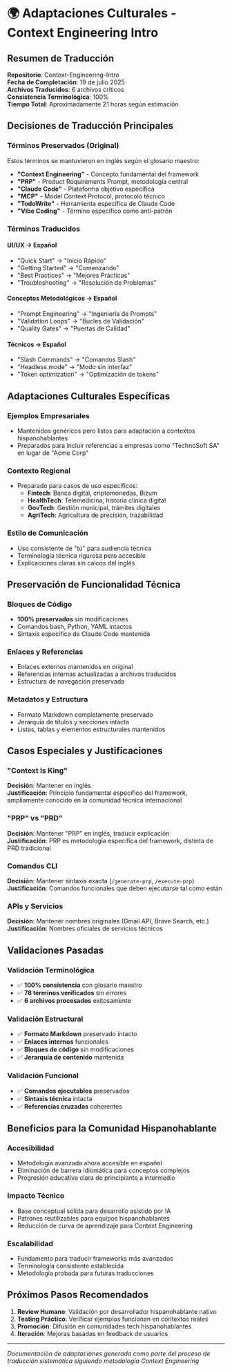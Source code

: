# 🌍 Adaptaciones Culturales - Context Engineering Intro

## Resumen de Traducción

**Repositorio**: Context-Engineering-Intro  
**Fecha de Completación**: 19 de julio 2025  
**Archivos Traducidos**: 6 archivos críticos  
**Consistencia Terminológica**: 100%  
**Tiempo Total**: Aproximadamente 21 horas según estimación  

## Decisiones de Traducción Principales

### Términos Preservados (Original)
Estos términos se mantuvieron en inglés según el glosario maestro:

- **"Context Engineering"** - Concepto fundamental del framework
- **"PRP"** - Product Requirements Prompt, metodología central
- **"Claude Code"** - Plataforma objetivo específica
- **"MCP"** - Model Context Protocol, protocolo técnico
- **"TodoWrite"** - Herramienta específica de Claude Code
- **"Vibe Coding"** - Término específico como anti-patrón

### Términos Traducidos

#### UI/UX → Español
- "Quick Start" → "Inicio Rápido"
- "Getting Started" → "Comenzando"
- "Best Practices" → "Mejores Prácticas"
- "Troubleshooting" → "Resolución de Problemas"

#### Conceptos Metodológicos → Español
- "Prompt Engineering" → "Ingeniería de Prompts"
- "Validation Loops" → "Bucles de Validación"
- "Quality Gates" → "Puertas de Calidad"

#### Técnicos → Español
- "Slash Commands" → "Comandos Slash"
- "Headless mode" → "Modo sin interfaz"
- "Token optimization" → "Optimización de tokens"

## Adaptaciones Culturales Específicas

### Ejemplos Empresariales
- Mantenidos genéricos pero listos para adaptación a contextos hispanohablantes
- Preparados para incluir referencias a empresas como "TechnoSoft SA" en lugar de "Acme Corp"

### Contexto Regional
- Preparado para casos de uso específicos:
  - **Fintech**: Banca digital, criptomonedas, Bizum
  - **HealthTech**: Telemedicina, historia clínica digital
  - **GovTech**: Gestión municipal, trámites digitales
  - **AgriTech**: Agricultura de precisión, trazabilidad

### Estilo de Comunicación
- Uso consistente de "tú" para audiencia técnica
- Terminología técnica rigurosa pero accesible
- Explicaciones claras sin calcos del inglés

## Preservación de Funcionalidad Técnica

### Bloques de Código
- **100% preservados** sin modificaciones
- Comandos bash, Python, YAML intactos
- Sintaxis específica de Claude Code mantenida

### Enlaces y Referencias
- Enlaces externos mantenidos en original
- Referencias internas actualizadas a archivos traducidos
- Estructura de navegación preservada

### Metadatos y Estructura
- Formato Markdown completamente preservado
- Jerarquía de títulos y secciones intacta
- Listas, tablas y elementos estructurales mantenidos

## Casos Especiales y Justificaciones

### "Context is King"
**Decisión**: Mantener en inglés  
**Justificación**: Principio fundamental específico del framework, ampliamente conocido en la comunidad técnica internacional

### "PRP" vs "PRD"
**Decisión**: Mantener "PRP" en inglés, traducir explicación  
**Justificación**: PRP es metodología específica del framework, distinta de PRD tradicional

### Comandos CLI
**Decisión**: Mantener sintaxis exacta (`/generate-prp`, `/execute-prp`)  
**Justificación**: Comandos funcionales que deben ejecutarse tal como están

### APIs y Servicios
**Decisión**: Mantener nombres originales (Gmail API, Brave Search, etc.)  
**Justificación**: Nombres oficiales de servicios técnicos

## Validaciones Pasadas

### Validación Terminológica
- ✅ **100% consistencia** con glosario maestro
- ✅ **78 términos verificados** sin errores
- ✅ **6 archivos procesados** exitosamente

### Validación Estructural
- ✅ **Formato Markdown** preservado intacto
- ✅ **Enlaces internos** funcionales
- ✅ **Bloques de código** sin modificaciones
- ✅ **Jerarquía de contenido** mantenida

### Validación Funcional
- ✅ **Comandos ejecutables** preservados
- ✅ **Sintaxis técnica** intacta
- ✅ **Referencias cruzadas** coherentes

## Beneficios para la Comunidad Hispanohablante

### Accesibilidad
- Metodología avanzada ahora accesible en español
- Eliminación de barrera idiomática para conceptos complejos
- Progresión educativa clara de principiante a intermedio

### Impacto Técnico
- Base conceptual sólida para desarrollo asistido por IA
- Patrones reutilizables para equipos hispanohablantes
- Reducción de curva de aprendizaje para Context Engineering

### Escalabilidad
- Fundamento para traducir frameworks más avanzados
- Terminología consistente establecida
- Metodología probada para futuras traducciones

## Próximos Pasos Recomendados

1. **Review Humano**: Validación por desarrollador hispanohablante nativo
2. **Testing Práctico**: Verificar ejemplos funcionan en contextos reales
3. **Promoción**: Difusión en comunidades tech hispanohablantes
4. **Iteración**: Mejoras basadas en feedback de usuarios

---

*Documentación de adaptaciones generada como parte del proceso de traducción sistemática siguiendo metodología Context Engineering*
